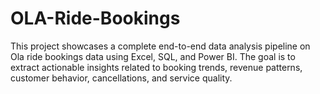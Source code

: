 # OLA-Ride-Bookings
This project showcases a complete end-to-end data analysis pipeline on Ola ride bookings data using Excel, SQL, and Power BI. The goal is to extract actionable insights related to booking trends, revenue patterns, customer behavior, cancellations, and service quality.
